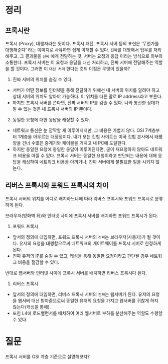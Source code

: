 # 정리
## 프록시란
프록시 (Proxy), 대행자라는 뜻이다. 프록시 패턴, 프록시 서버 등의 표현은 '무언가를 대행해준다' 라는 이미지로 사유하면 쉽게 이해할 수 있다. `진짜`를 대행해서 업무를 처리해주고, 그 결과물을 `진짜` 에게 전달하는 것. 
서버는 요청과 응답 이라는 방식으로 외부와 소통한다. 프록시 서버는 이 요청과 응답을 대신 처리하고, 진짜 서버에 전달해주는 역할을 할 것이다. 
그러면 이 `대신 처리` 한다는 것의 이점은 무엇이 있을까?

1. 진짜 서버의 위치를 숨길 수 있다.
  - 서버가 어떤 정보를 인터넷을 통해 전달하기 위해선 내 서버의 위치를 알려야 하고 상대 서버의 위치도 알아야 가능하다. 이 위치를 다른 말로 IP address라고 부른다. 
  - 하지만 프록시 서버를 쓴다면, 진짜 서버의 IP를 감출 수 있다. 나와 통신한 상대가 알 수 있는 것은 내 프록시 서버의 IP 뿐이다. 

2. 동일한 요청에 대한 응답을 캐싱할 수 있다.
  - 네트워크 통신은 눈 깜짝할 새 이루어지지만, 그 비용은 가볍지 않다. OSI 7계층부터 1계층을 아우르는 대장정이다. 내가 보는 깃헙 사이트는 미국 깃헙 본사에서 태평양을 건너 수많은 중계기와 케이블을 거치고 내 PC에 도달한다.
  - 하지만 동일한 요청에 동일한 응답이 이루어진다면, 굳이 재요청하지 않아도 네트워크 비용을 아낄 수 있다. 프록시 서버는 동일한 요청이라고 판단되는 내용에 대해 응답을 캐싱하여 네트워크 비용을 아끼거나, 진짜 서버에게 불필요한 일을 시키지 않는다.

## 리버스 프록시와 포워드 프록시의 차이
프록시 서버의 위치를 어디로 배치하느냐에 따라 리버스 프록시와 포워드 프록시로 분류하게 된다.

브라우저(방화벽 뒤)와 인터넷 사이에 프록시 서버를 배치하면 포워드 프록시가 된다.
1. 포워드 프록시
  - 앞서의 정의에 대입하면, 포워드 프록시 서버의 `진짜`는 브라우저(사용자)가 될 것이다. 유저의 요청을 대행함으로써 네트워크의 게이트웨이를 프록시 서버로 한정하게 된다.
  - 진짜 유저의 IP를 숨길 수 있고, 캐싱을 통해 동일한 요청이라고 판단될 경우 네트워크 비용을 절감할 수 있다.

반대로 웹서버와 인터넷 사이에 프록시 서버를 배치하면 리버스 프록시다 된다.
1. 리버스 프록시
  - 앞서의 정의에 대입하면, 리버스 프록시 서버의 `진짜`는 웹서버가 된다. 유저의 요청을 웹서버 대신 받아줌으로써 동일한 유저의 요청을 가지고 웹서버를 귀찮게 하지 않는다(캐싱을 통해).
  - 또한 L4에 로드밸런서를 배치하여 여러 웹서버로 부하를 분산해주는 역할도 수행할 수 있다. 
  
# 질문
프록시 서버를 OSI 계층 기준으로 설명해보자?
